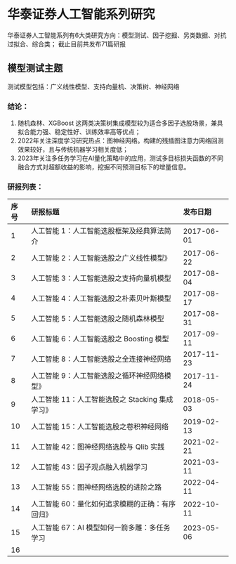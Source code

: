 # 华泰证券人工智能系列研究
华泰证券人工智能系列有6大类研究方向：模型测试、因子挖掘、另类数据、对抗过拟合、综合类；
截止目前共发布71篇研报
## 模型测试主题
测试模型包括：广义线性模型、支持向量机、决策树、神经网络
### 结论：
1. 随机森林、XGBoost 这两类决策树集成模型较为适合多因子选股场景，兼具拟合能力强、稳定性好、训练效率高等优点；
2. 2022年关注深度学习研究热点：图神经网络。构建的残插图注意力网络回测效果较好，且与传统机器学习相关度低；
3. 2023年关注多任务学习在AI量化策略中的应用，测试多目标损失函数的不同融合方式对超额收益的影响，挖掘不同预测目标下的增量信息。
### 研报列表：
|序号|研报标题|发布日期|
|:---|:---|:---|
|1|人工智能 1：人工智能选股框架及经典算法简介|2017-06-01|
|2|人工智能 2：人工智能选股之广义线性模型》|2017-06-22|
|3|人工智能 3：人工智能选股之支持向量机模型|2017-08-04|
|4|人工智能 4：人工智能选股之朴素贝叶斯模型|2017-08-17|
|5|人工智能 5：人工智能选股之随机森林模型|2017-08-31|
|6|人工智能 6：人工智能选股之 Boosting 模型|2017-09-11|
|7|人工智能 8：人工智能选股之全连接神经网络|2017-11-23|
|8|人工智能 9：人工智能选股之循环神经网络模型》|2017-11-24|
|9|人工智能 11：人工智能选股之 Stacking 集成学习》|2018-05-03|
|10|人工智能 15：人工智能选股之卷积神经网络|2019-02-13|
|11|人工智能 42：图神经网络选股与 Qlib 实践|2021-02-21|
|12|人工智能 43：因子观点融入机器学习|2021-03-11|
|13|人工智能 55：图神经网络选股的进阶之路|2022-04-11|
|14|人工智能 60：量化如何追求模糊的正确：有序回归》|2022-10-11|
|15|人工智能 67：AI 模型如何一箭多雕：多任务学习|2023-05-06|
|16|||
